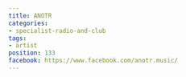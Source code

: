 ```yaml
---
title: ANOTR
categories:
- specialist-radio-and-club
tags:
- artist
position: 133
facebook: https://www.facebook.com/anotr.music/
---
```


